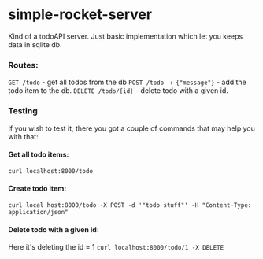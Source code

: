# simple-rocket-server

Kind of a todoAPI server. Just basic implementation which let you keeps data in sqlite db.

### Routes:

`GET /todo` - get all todos from the db
`POST /todo ` + `{"message"}` - add the todo item to the db.
`DELETE /todo/{id}` - delete todo with a given id.

### Testing

If you wish to test it, there you got a couple of commands that may help you with that:

#### Get all todo items:

`curl localhost:8000/todo`

#### Create todo item:

`curl local host:8000/todo -X POST -d '"todo stuff"' -H "Content-Type: application/json"`

#### Delete todo with a given id:

Here it's deleting the id = 1
`curl localhost:8000/todo/1 -X DELETE`
